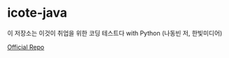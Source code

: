# icote-java

이 저장소는 이것이 취업을 위한 코딩 테스트다 with Python (나동빈 저, 한빛미디어)

[Official Repo](https://github.com/ndb796/python-for-coding-test/)